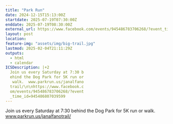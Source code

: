 ```yaml
---
title: "Park Run"
date: 2024-12-15T15:13:00Z
startdate: 2025-07-19T07:30:00Z
enddate: 2025-07-19T08:30:00Z
external_url: https://www.facebook.com/events/945486783706268/?event_time_id=945486807039599
layout: post
location: 
feature-img: "assets/img/big-trail.jpg"
lastmod: 2025-02-04T21:11:29Z
outputs:
  - html
  - calendar
ICSDescription: |+2
  Join us every Saturday at 7:30 b  ehind the Dog Park for 5K run or   walk.  www.parkrun.us/janalfano  trail/\n\nhttps://www.facebook.c  om/events/945486783706268/?event  _time_id=945486807039599
---
```


Join us every Saturday at 7&#58;30 behind the Dog Park for 5K run or walk.  www.parkrun.us/janalfanotrail/<br>
  <br>
  
